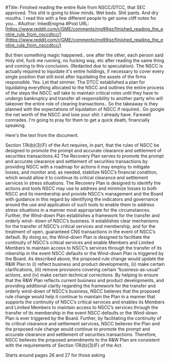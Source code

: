 #Title: Finished reading the entire Rule from NSCC/DTCC, that SEC approved. This shit is going to blow minds. Wet beds. Shit pants. And dry mouths. I read this with a few different people to get some cliff notes for you...
#Author: InkedEnigma
#Post URL: [https://www.reddit.com/r/GME/comments/mg99gz/finished_reading_the_entire_rule_from_nsccdtcc/](https://www.reddit.com/r/GME/comments/mg99gz/finished_reading_the_entire_rule_from_nsccdtcc/)


But then  something magic happened.. one after the other, each person said Holy shit, fuck me running, no fucking way, etc after reading the same thing and coming to this conclusion. (Redacted due to speculation). The NSCC is actually required to liquidate it's entire holdings, if necessary to cover every single position that still exist after liquidating the assets of the firms responsible. Yes. Let that simmer. The DTCC established a plan for liquidating everything allocated to the NSCC and outlines the entire process of the steps the NSCC will take to maintain critical roles until they have to undergo bankruptcy and transfer all responsibility to another party who will takeover the entire role of clearing transactions.. So the takeaway is they planned with the expectations of liquidation of NSCC if required.. Go google the net worth of the NSCC  and lose your shit. I already have. Farewell comrades. I'm going to pray for them to get a quick death, financially speaking.

Here's the text from the document.

Section 17A(b)(3)(F) of the Act requires, in part, that the rules of NSCC be 
designed to promote the prompt and accurate clearance and settlement of securities 
transactions.42
 The Recovery Plan serves to promote the prompt and accurate clearance 
and settlement of securities transactions by providing NSCC with a roadmap for actions 
it may employ to mitigate losses, and monitor and, as needed, stabilize NSCC’s financial 
condition, which would allow it to continue its critical clearance and settlement services 
in stress situations. The Recovery Plan is designed to identify the actions and tools 
NSCC may use to address and minimize losses to both NSCC and its membership and 
provide NSCC’s management and the Board with guidance in this regard by identifying 
the indicators and governance around the use and application of such tools to enable 
them to address stress situations in a manner most appropriate for the circumstances. 
Further, the Wind-down Plan establishes a framework for the transfer and orderly wind-
down of NSCC’s business. It establishes clear mechanisms for the transfer of NSCC’s 
critical services and membership, and for the treatment of open, guaranteed CNS 
transactions in the event of NSCC’s default. By doing so, the Wind-down Plan is 
designed to facilitate the continuity of NSCC’s critical services and enable Members and 
Limited Members to maintain access to NSCC’s services through the transfer of its 
mbership in the event NSCC defaults or the Wind-down Plan is triggered by the 
Board.
As described above, the proposed rule change would update the R&W Plan to 
(i) reflect business and product developments, (ii) make certain clarifications, 
(iii) remove provisions covering certain “business-as-usual” actions, and (iv) make 
certain technical corrections. By helping to ensure that the R&W Plan reflects current 
business and product developments, and providing additional clarity regarding the 
framework for the transfer and orderly wind-down of NSCC’s business, NSCC believes 
that the proposed rule change would help it continue to maintain the Plan in a manner 
that supports the continuity of NSCC’s critical services and enables its Members and 
Limited Members to maintain access to NSCC’s services through the transfer of its 
membership in the event NSCC defaults or the Wind-down Plan is ever triggered by the 
Board. Further, by facilitating the continuity of its critical clearance and settlement 
services, NSCC believes the Plan and the proposed rule change would continue to 
promote the prompt and accurate clearance and settlement of securities transactions. 
Therefore, NSCC believes the proposed amendments to the R&W Plan are consistent 
with the requirements of Section 17A(b)(3)(F) of the Act.


Starts around pages 26 and 27 for those
 asking